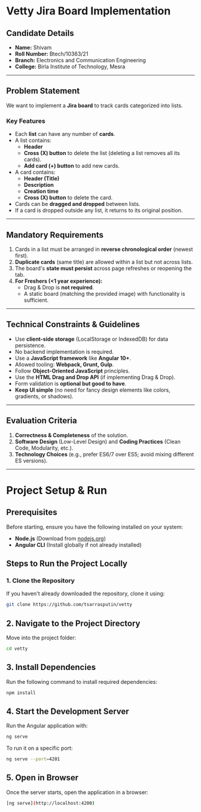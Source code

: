 # **Vetty Jira Board Implementation**

## **Candidate Details**
- **Name:** Shivam  
- **Roll Number:** Btech/10363/21  
- **Branch:** Electronics and Communication Engineering  
- **College:** Birla Institute of Technology, Mesra  

---

## **Problem Statement**
We want to implement a **Jira board** to track cards categorized into lists.  

### **Key Features**
- Each **list** can have any number of **cards**.  
- A list contains:  
  - **Header**  
  - **Cross (X) button** to delete the list (deleting a list removes all its cards).  
  - **Add card (+) button** to add new cards.  
- A card contains:  
  - **Header (Title)**  
  - **Description**  
  - **Creation time**  
  - **Cross (X) button** to delete the card.  
- Cards can be **dragged and dropped** between lists.  
- If a card is dropped outside any list, it returns to its original position.  

---

## **Mandatory Requirements**
1. Cards in a list must be arranged in **reverse chronological order** (newest first).  
2. **Duplicate cards** (same title) are allowed within a list but not across lists.  
3. The board's **state must persist** across page refreshes or reopening the tab.  
4. **For Freshers (<1 year experience):**  
   - Drag & Drop is **not required**.  
   - A static board (matching the provided image) with functionality is sufficient.  

---

## **Technical Constraints & Guidelines**
- Use **client-side storage** (LocalStorage or IndexedDB) for data persistence.  
- No backend implementation is required.  
- Use a **JavaScript framework** like **Angular 10+**.  
- Allowed tooling: **Webpack, Grunt, Gulp**.  
- Follow **Object-Oriented JavaScript** principles.  
- Use the **HTML Drag and Drop API** (if implementing Drag & Drop).  
- Form validation is **optional but good to have**.  
- **Keep UI simple** (no need for fancy design elements like colors, gradients, or shadows).  

---

## **Evaluation Criteria**
1. **Correctness & Completeness** of the solution.  
2. **Software Design** (Low-Level Design) and **Coding Practices** (Clean Code, Modularity, etc.).  
3. **Technology Choices** (e.g., prefer ES6/7 over ES5; avoid mixing different ES versions).  

---

# **Project Setup & Run**

## **Prerequisites**
Before starting, ensure you have the following installed on your system:
- **Node.js** (Download from [nodejs.org](https://nodejs.org/))  
- **Angular CLI** (Install globally if not already installed)  

## **Steps to Run the Project Locally**

### **1. Clone the Repository**
If you haven't already downloaded the repository, clone it using:

```sh
git clone https://github.com/tsarrasputin/vetty
```

## **2. Navigate to the Project Directory**
Move into the project folder:

```sh
cd vetty
```

## **3. Install Dependencies**
Run the following command to install required dependencies:

```sh
npm install
```

## **4. Start the Development Server**
Run the Angular application with:

```sh
ng serve
```
To run it on a specific port:

```sh
ng serve --port=4201
```
## **5. Open in Browser**
Once the server starts, open the application in a browser:

```sh
[ng serve](http://localhost:4200)
```



